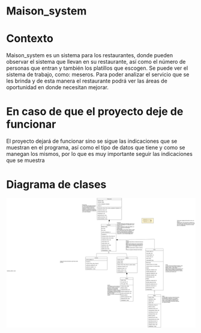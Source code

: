 # Maison_system
# Contexto
Maison_system es un sistema para los restaurantes, donde pueden observar el sistema que llevan en su restaurante, así como el número de personas que entran y también los platillos que escogen. Se puede ver el sistema de trabajo, como: meseros. Para poder analizar el servicio que se les brinda y de esta manera el restaurante podrá ver las áreas de oportunidad en donde necesitan mejorar.
# En caso de que el proyecto deje de funcionar
El proyecto dejará de funcionar sino se sigue las indicaciones que se muestran en el programa, así como el tipo de datos que tiene y como se manegan los mismos, por lo que es muy importante seguir las indicaciones que se muestra
# Diagrama de clases
![Diagrama drawio](https://github.com/amazingly145/Maison_system/blob/main/restaurante%20UML.jpg?raw=true)
